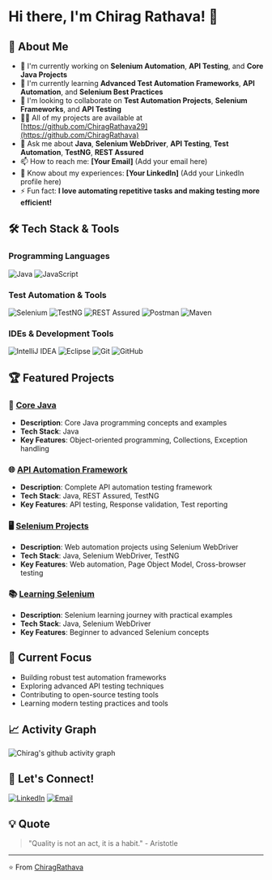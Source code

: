 # Hi there, I'm Chirag Rathava! 👋

## 🚀 About Me
- 🔭 I'm currently working on **Selenium Automation**, **API Testing**, and **Core Java Projects**
- 🌱 I'm currently learning **Advanced Test Automation Frameworks**, **API Automation**, and **Selenium Best Practices**
- 👯 I'm looking to collaborate on **Test Automation Projects**, **Selenium Frameworks**, and **API Testing**
- 👨‍💻 All of my projects are available at [https://github.com/ChiragRathava29](https://github.com/ChiragRathava)
- 💬 Ask me about **Java**, **Selenium WebDriver**, **API Testing**, **Test Automation**, **TestNG**, **REST Assured**
- 📫 How to reach me: **[Your Email]** (Add your email here)
- 📄 Know about my experiences: **[Your LinkedIn]** (Add your LinkedIn profile here)
- ⚡ Fun fact: **I love automating repetitive tasks and making testing more efficient!**

## 🛠️ Tech Stack & Tools

### Programming Languages
![Java](https://img.shields.io/badge/Java-ED8B00?style=for-the-badge&logo=java&logoColor=white)
![JavaScript](https://img.shields.io/badge/JavaScript-F7DF1E?style=for-the-badge&logo=javascript&logoColor=black)

### Test Automation & Tools
![Selenium](https://img.shields.io/badge/Selenium-43B02A?style=for-the-badge&logo=selenium&logoColor=white)
![TestNG](https://img.shields.io/badge/TestNG-DC143C?style=for-the-badge&logo=testng&logoColor=white)
![REST Assured](https://img.shields.io/badge/REST_Assured-2E8B57?style=for-the-badge&logo=rest&logoColor=white)
![Postman](https://img.shields.io/badge/Postman-FF6C37?style=for-the-badge&logo=postman&logoColor=white)
![Maven](https://img.shields.io/badge/Maven-C71A36?style=for-the-badge&logo=apache-maven&logoColor=white)

### IDEs & Development Tools
![IntelliJ IDEA](https://img.shields.io/badge/IntelliJ_IDEA-000000?style=for-the-badge&logo=intellij-idea&logoColor=white)
![Eclipse](https://img.shields.io/badge/Eclipse-2C2255?style=for-the-badge&logo=eclipse&logoColor=white)
![Git](https://img.shields.io/badge/Git-F05032?style=for-the-badge&logo=git&logoColor=white)
![GitHub](https://img.shields.io/badge/GitHub-181717?style=for-the-badge&logo=github&logoColor=white)

<!--
## 📊 GitHub Stats
![Chirag's GitHub Stats](https://github-readme-stats.vercel.app/api?username=ChiragRathava&show_icons=true&theme=radical)

![Top Languages](https://github-readme-stats.vercel.app/api/top-langs/?username=ChiragRathava&layout=compact&theme=radical)

## 🔥 GitHub Streak
![GitHub Streak](https://github-readme-streak-stats.herokuapp.com/?user=ChiragRathava&theme=radical)
-->

## 🏆 Featured Projects

### 🔧 [Core Java](https://github.com/ChiragRathava/Core_Java)
- **Description**: Core Java programming concepts and examples
- **Tech Stack**: Java
- **Key Features**: Object-oriented programming, Collections, Exception handling

### 🌐 [API Automation Framework](https://github.com/ChiragRathava/API_Automation_Framwork)
- **Description**: Complete API automation testing framework
- **Tech Stack**: Java, REST Assured, TestNG
- **Key Features**: API testing, Response validation, Test reporting

### 🖥️ [Selenium Projects](https://github.com/ChiragRathava/Selenium_Projects)
- **Description**: Web automation projects using Selenium WebDriver
- **Tech Stack**: Java, Selenium WebDriver, TestNG
- **Key Features**: Web automation, Page Object Model, Cross-browser testing

### 📚 [Learning Selenium](https://github.com/ChiragRathava/Learning_Selenium)
- **Description**: Selenium learning journey with practical examples
- **Tech Stack**: Java, Selenium WebDriver
- **Key Features**: Beginner to advanced Selenium concepts

## 🎯 Current Focus
- Building robust test automation frameworks
- Exploring advanced API testing techniques
- Contributing to open-source testing tools
- Learning modern testing practices and tools

## 📈 Activity Graph
![Chirag's github activity graph](https://activity-graph.herokuapp.com/graph?username=ChiragRathava&theme=react-dark)

## 🤝 Let's Connect!
[![LinkedIn](https://img.shields.io/badge/LinkedIn-0077B5?style=for-the-badge&logo=linkedin&logoColor=white)](https://linkedin.com/in/rathava-chirag)
[![Email](https://img.shields.io/badge/Email-D14836?style=for-the-badge&logo=gmail&logoColor=white)](mailto:rathavachirag921@gmail.com)

## 💡 Quote
> "Quality is not an act, it is a habit." - Aristotle

---
⭐️ From [ChiragRathava](https://github.com/ChiragRathava)
